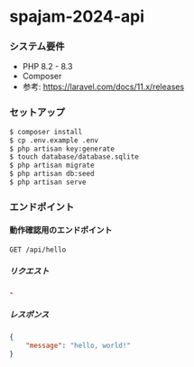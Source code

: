 # spajam-2024-api

### システム要件

- PHP 8.2 - 8.3
- Composer
- 参考: https://laravel.com/docs/11.x/releases

### セットアップ

```bash
$ composer install
$ cp .env.example .env
$ php artisan key:generate
$ touch database/database.sqlite
$ php artisan migrate
$ php artisan db:seed
$ php artisan serve
```

### エンドポイント

#### 動作確認用のエンドポイント

```
GET /api/hello
```

##### リクエスト

```json
-
```

##### レスポンス

```json
{
    "message": "hello, world!"
}
```
